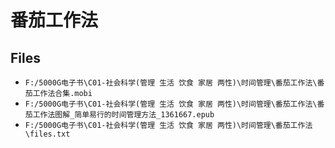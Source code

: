 # 番茄工作法

## Files

- `F:/5000G电子书\C01-社会科学(管理 生活 饮食 家居 两性)\时间管理\番茄工作法\番茄工作法合集.mobi`
- `F:/5000G电子书\C01-社会科学(管理 生活 饮食 家居 两性)\时间管理\番茄工作法\番茄工作法图解_简单易行的时间管理方法_1361667.epub`
- `F:/5000G电子书\C01-社会科学(管理 生活 饮食 家居 两性)\时间管理\番茄工作法\files.txt`

